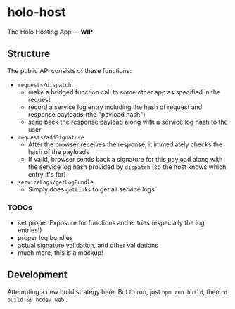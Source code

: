 # holo-host

The Holo Hosting App -- **WIP**

## Structure

The public API consists of these functions:

* `requests/dispatch`
    - make a bridged function call to some other app as specified in the request
    - record a service log entry including the hash of request and response payloads (the "payload hash") 
    - send back the response payload along with a service log hash to the user
* `requests/addSignature`
    - After the browser receives the response, it immediately checks the hash of the payloads
    - If valid, browser sends back a signature for this payload along with the service log hash provided by `dispatch` (so the host knows which entry it's for)
* `serviceLogs/getLogBundle`
    - Simply does `getLinks` to get all service logs

### TODOs

- set proper Exposure for functions and entries (especially the log entries!)
- proper log bundles
- actual signature validation, and other validations
- much more, this is a mockup!

## Development

Attempting a new build strategy here. But to run, just `npm run build`, then `cd build && hcdev web` .